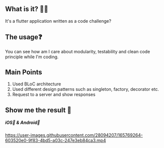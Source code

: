 ## What is it? 🙋🏻
It's a flutter application written as a code challenge?

## The usage❓
You can see how am I care about modularity, testability and clean code principle while I'm coding.

## Main Points
1. Used BLoC architecture
2. Used different design patterns such as singleton, factory, decorator etc.
3. Request to a server and show responses

## Show me the result 🤩

##### iOS📱 & Android🤖

https://user-images.githubusercontent.com/28094207/165769264-603520e0-9f83-4bd5-a03c-247e3eb84ca3.mp4

